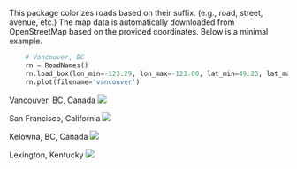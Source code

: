 This package colorizes roads based on their suffix. (e.g., road, street, avenue, etc.) The map data is automatically downloaded from OpenStreetMap based on the provided coordinates. Below is a minimal example.
```python
    # Vancouver, BC
    rn = RoadNames()
    rn.load_box(lon_min=-123.29, lon_max=-123.00, lat_min=49.23, lat_max=49.37)
    rn.plot(filename='vancouver')
```

Vancouver, BC, Canada
![](png/vancouver.png)

San Francisco, California
![](png/sanfrancisco.png)

Kelowna, BC, Canada
![](png/kelowna.png)

Lexington, Kentucky
![](png/lexington.png)